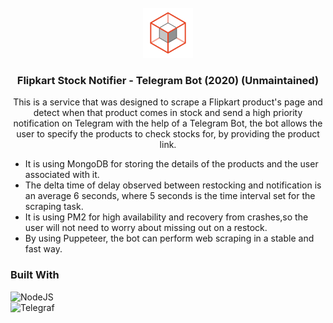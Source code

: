 <br />
<div align="center">
  <a href="https://github.com/othneildrew/Best-README-Template">
    <img src="https://raw.githubusercontent.com/telegraf/telegraf/HEAD/docs/assets/logo.svg" alt="Logo" width="80" height="80">
  </a>

  <h3 align="center">Flipkart Stock Notifier - Telegram Bot (2020) (Unmaintained)</h3>

  <p align="center">
This is a service that was designed to scrape a Flipkart product's page and detect when that product comes in stock and send a high priority notification on Telegram with the help of a Telegram Bot, the bot allows the user to specify the products to check stocks for, by providing the product link.
</div>

- It is using MongoDB for storing the details of the products and the user associated with it.
- The delta time of delay observed between restocking and notification is an average 6 seconds, where 5 seconds is the time interval set for the scraping task.
- It is using PM2 for high availability and recovery from crashes,so the user will not need to worry about missing out on a restock.
- By using Puppeteer, the bot can perform web scraping in a stable and fast way.

### Built With

![NodeJS](https://img.shields.io/badge/Node.JS-green?style=for-the-badge&logo=Node.js&logoColor=white) <br>
![Telegraf](https://img.shields.io/badge/Telegraf&nbsp;(npm)-red?style=for-the-badge&logo=Node.js&logoColor=white)
